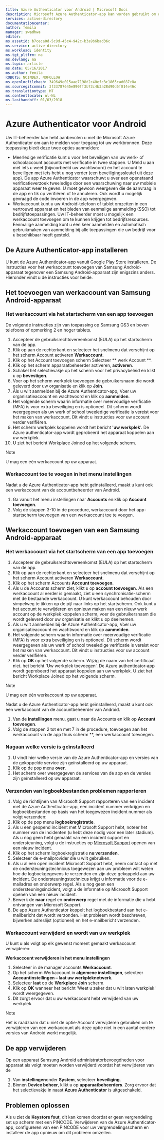 ```yaml
---
title: Azure Authenticator voor Android | Microsoft Docs
description: Microsoft Azure Authenticator-app kan worden gebruikt om aan te melden voor toegang tot bronnen op het werk. De app Azure Authenticator waarschuwt u over een openstaand verificatieverzoek tweeledige door een waarschuwing naar uw mobiele apparaat weer te geven.
services: active-directory
documentationcenter: 
author: femila
manager: swadhwa
editor: 
ms.assetid: b7ceca0d-5c9d-45c4-942c-b3a9b6bad36c
ms.service: active-directory
ms.workload: identity
ms.tgt_pltfrm: na
ms.devlang: na
ms.topic: article
ms.date: 05/16/2017
ms.author: femila
ROBOTS: NOINDEX, NOFOLLOW
ms.openlocfilehash: 349649e015aae7198d2c40efc3c1865cad087e8a
ms.sourcegitcommit: 3f33787645e890ff3b73c4b3a28d90d5f814e46c
ms.translationtype: MT
ms.contentlocale: nl-NL
ms.lasthandoff: 01/03/2018
---
```

# <a name="azure-authenticator-for-android"></a>Azure Authenticator voor Android
Uw IT-beheerder kan hebt aanbevolen u met de Microsoft Azure Authenticator om aan te melden voor toegang tot uw werkbronnen. Deze toepassing biedt deze twee opties aanmelden:

* Meerledige verificatie kunt u voor het beveiligen van uw werk- of schoolaccount accounts met verificatie in twee stappen. U Meld u aan met iets u weet (bijvoorbeeld uw wachtwoord) en het account te beveiligen met iets hebt u nog verder (een beveiligingssleutel uit deze app). De app Azure Authenticator waarschuwt u over een openstaand verificatieverzoek tweeledige door een waarschuwing naar uw mobiele apparaat weer te geven. U moet gewoon weergeven die de aanvraag in de app en tik op verifiëren of te annuleren. Ook wordt u mogelijk gevraagd de code invoeren in de app weergegeven.
* Werkaccount kunt u uw Android-telefoon of tablet omzetten in een vertrouwd apparaat en het bieden van eenmalige aanmelding (SSO) tot bedrijfstoepassingen. Uw IT-beheerder moet u mogelijk een werkaccount toevoegen om te kunnen krijgen tot bedrijfsresources. Eenmalige aanmelding kunt u één keer aanmelden en automatisch gebruikmaken van aanmelding bij alle toepassingen die uw bedrijf voor u beschikbaar heeft gesteld.

## <a name="installing-the-azure-authenticator-app"></a>De Azure Authenticator-app installeren
U kunt de Azure Authenticator-app vanuit Google Play Store installeren.
De instructies voor het werkaccount toevoegen van Samsung Android-apparaat tegenover een Samsung Android-apparaat zijn enigszins anders. Hieronder vindt u de instructies voor beide.

## <a name="adding-the-work-account-from-samsung-android-device"></a>Het toevoegen van werkaccount van Samsung Android-apparaat
### <a name="adding-the-work-account-through-the-app-home-screen"></a>Het werkaccount via het startscherm van een app toevoegen
De volgende instructies zijn van toepassing op Samsung GS3 en boven telefoons of opmerking 2 en hoger tablets.

1. Accepteer de gebruiksrechtovereenkomst (EULA) op het startscherm van de app.
2. Klik op aan de rechterkant en selecteer het snelmenu dat verschijnt op het scherm Account activeren **Werkaccount**.
3. Klik op het Account toevoegen scherm Selecteer ** werk Account **.
4. Klik op het scherm apparaatbeheerder activeren, **activeren**.
5. Schakel het selectievakje op het scherm voor het privacybeleid en klikt u op **bevestigen**.
6. Voer op het scherm werkplek toevoegen de gebruikersnaam die wordt geleverd door uw organisatie en klik op **Join**.
7. Als u wilt aanmelden bij de Azure Authenticator-app, Voer uw organisatieaccount en wachtwoord en klik op **aanmelden**.
8. Het volgende scherm waarin informatie over meervoudige verificatie (MFA) is voor extra beveiliging en is optioneel. Dit scherm wordt weergegeven als uw werk of school tweeledige verificatie is vereist voor het maken van werkaccount. Dit vindt u instructies voor uw account verder verifiëren.
9. Het scherm werkplek koppelen wordt het bericht '**uw werkplek**'. De Azure authenticator-app wordt geprobeerd het apparaat koppelen aan uw werkplek.
10. U ziet het bericht Workplace Joined op het volgende scherm.

> [!NOTE]
> U mag een één werkaccount op uw apparaat.
> 
> 

### <a name="adding-the-work-account-from-the-settings-menu"></a>Werkaccount toe te voegen in het menu instellingen
Nadat u de Azure Authenticator-app hebt geïnstalleerd, maakt u kunt ook een werkaccount van de accountbeheerder van Android.

1. Ga vanuit het menu instellingen naar **Accounts** en klik op **Account toevoegen**.
2. Volg de stappen 3-10 in de procedure, werkaccount door het app-startscherm toevoegen van een werkaccount toe te voegen.

## <a name="adding-the-work-account-from-a-non-samsung-android-device"></a>Werkaccount toevoegen van een Samsung Android-apparaat
### <a name="adding-the-work-account-through-the-app-home-screen"></a>Het werkaccount via het startscherm van een app toevoegen
1. Accepteer de gebruiksrechtovereenkomst (EULA) op het startscherm van de app.
2. Klik op aan de rechterkant en selecteer het snelmenu dat verschijnt op het scherm Account activeren **Werkaccount**.
3. Klik op het scherm Accounts **Account toevoegen**.
4. Als u de Accounts scherm ziet, klikt u op **account toevoegen**. Als een werkaccount al eerder is gemaakt, ziet u een synchronisatie-scherm met de bestaande werkaccount. U kunt werkaccount behouden door simpelweg te tikken op de pijl naar links op het startscherm. Ook kunt u het account te verwijderen en opnieuw maken van een nieuw werk account op de werkplek koppelen scherm, voer de gebruikersnaam die wordt geleverd door uw organisatie en klikt u op deelnemen.
5. Als u wilt aanmelden bij de Azure Authenticator-app, Voer uw organisatieaccount en wachtwoord en klik op **aanmelden**.
6. Het volgende scherm waarin informatie over meervoudige verificatie (MFA) is voor extra beveiliging en is optioneel. Dit scherm wordt weergegeven als uw werk of school tweeledige verificatie is vereist voor het maken van werkaccount. Dit vindt u instructies voor uw account verder verifiëren.
7. Klik op **OK** op het volgende scherm. Wijzig de naam van het certificaat niet.
   het bericht 'Uw werkplek toevoegen'. De Azure authenticator-app wordt geprobeerd het apparaat koppelen aan uw werkplek.
   U ziet het bericht Workplace Joined op het volgende scherm.

> [!NOTE]
> U mag een één werkaccount op uw apparaat.
> 
> 

Nadat u de Azure Authenticator-app hebt geïnstalleerd, maakt u kunt ook een werkaccount van de accountbeheerder van Android.

1. Van de **instellingen** menu, gaat u naar de Accounts en klik op **Account toevoegen**.
2. Volg de stappen 2 tot en met 7 in de procedure, toevoegen aan het werkaccount via de app thuis scherm **, een werkaccount toevoegen.

### <a name="how-to-find-out-which-version-is-installed"></a>Nagaan welke versie is geïnstalleerd
1. U vindt hier welke versie van de Azure Authenticator-app en versies van de gekoppelde service zijn geïnstalleerd op uw apparaat.
2. Klik op de pop menu **over**.
3. Het scherm over weergegeven de services van de app en de versies zijn geïnstalleerd op uw apparaat.

### <a name="sending-log-files-to-report-issues"></a>Verzenden van logboekbestanden problemen rapporteren
1. Volg de richtlijnen van Microsoft Support rapporteren van een incident met de Azure Authenticator-app, een incident nummer verkrijgen en logboekbestanden op basis van het toegewezen incident nummer als volgt verzenden:
2. Klik op de pop menu **logboekregistratie**.
3. Als u een geopend incident met Microsoft Support hebt, noteer het nummer van de incidenten (u hebt deze nodig voor een later stadium). Als u nog geen hebt gemaakt van een incident support en ondersteuning, volgt u de instructies op [Microsoft Support](https://support.microsoft.com/en-us/contactus) openen van een nieuw incident.
4. Klik op het scherm logboekregistratie **nu verzenden**.
5. Selecteer de e-mailprovider die u wilt gebruiken.
6. Als u al een open incident Microsoft Support hebt, neem contact op met de ondersteuningstechnicus toegewezen aan uw probleem wilt weten hoe de logboekgegevens te verzenden en zijn deze gekoppeld aan uw incident. De ondersteuningstechnicus krijgt u informatie voor de e-mailadres en onderwerp regel. Als u nog geen een ondersteuningsincident, volgt u de informatie op Microsoft Support openen van een nieuw incident.
7. Bewerk de **naar** regel en **onderwerp** regel met de informatie die u hebt ontvangen van Microsoft Support.
8. De app Azure Authenticator koppelt het logboekbestand aan het e-mailbericht dat wordt verzonden. Het probleem wordt beschreven, bijwerken adreslijst (optioneel) en het e-mailbericht verzenden.

### <a name="deleting-the-work-account-and-leaving-your-workplace"></a>Werkaccount verwijderd en wordt van uw werkplek
U kunt u als volgt op elk gewenst moment gemaakt werkaccount verwijderen:

**Werkaccount verwijderen in het menu instellingen**

1. Selecteer in de manager accounts **Werkaccount**.
2. Op het scherm Werkaccount in **algemene instellingen**, selecteer **Accountinstellingen – laat uw werkpleknetwerk**.
3. Selecteer **laat** op de **Workplace Join** scherm.
4. Klik op **OK** wanneer het bericht 'Weet u zeker dat u wilt laten werkplek' wordt weergegeven.
5. Dit zorgt ervoor dat u uw werkaccount hebt verwijderd van uw werkplek.

> [!NOTE]
> Het is raadzaam dat u niet de optie-Account verwijderen gebruiken om te verwijderen van een werkaccount als deze optie niet in een aantal eerdere versies van Android werkt mogelijk.
> 
> 

## <a name="uninstalling-the-app"></a>De app verwijderen
Op een apparaat Samsung Android administratorbevoegdheden voor apparaat als volgt moeten worden verwijderd voordat het verwijderen van de 

1. Van **instellingen**onder **System**, selecteer **beveiliging**.
2. Binnen D**evice beheer**, klikt u op **apparaatbeheerders**. Zorg ervoor dat het selectievakje in naast **Azure Authenticator** is uitgeschakeld.

## <a name="troubleshooting"></a>Problemen oplossen
Als u ziet de **Keystore fout**, dit kan komen doordat er geen vergrendeling set up scherm met een PINCODE. Verwijderen van de Azure Authenticator-app, configureren van een PINCODE voor uw vergrendelingsscherm en installeer de app opnieuw om dit probleem omzeilen.

